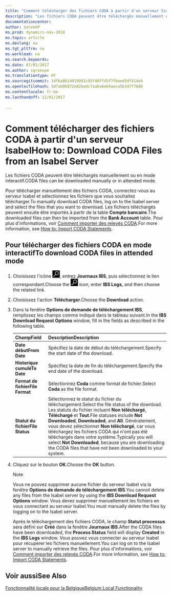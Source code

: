 ```yaml
---
title: "Comment télécharger des fichiers CODA à partir d'un serveur Isabel"
description: "Les fichiers CODA peuvent être téléchargés manuellement ou en mode interactif."
documentationcenter: 
author: SorenGP
ms.prod: dynamics-nav-2018
ms.topic: article
ms.devlang: na
ms.tgt_pltfrm: na
ms.workload: na
ms.search.keywords: 
ms.date: 07/01/2017
ms.author: sgroespe
ms.translationtype: HT
ms.sourcegitcommit: 1dfba8b14019991c95f40ffd5f7fbaed5df414eb
ms.openlocfilehash: 5d7ab0b872e82bedc7aa6a6e64aeca5b347f7688
ms.contentlocale: fr-be
ms.lasthandoff: 12/01/2017

---
```

# <a name="how-to-download-coda-files-from-an-isabel-server"></a><span data-ttu-id="355da-103">Comment télécharger des fichiers CODA à partir d'un serveur Isabel</span><span class="sxs-lookup"><span data-stu-id="355da-103">How to: Download CODA Files from an Isabel Server</span></span>
<span data-ttu-id="355da-104">Les fichiers CODA peuvent être téléchargés manuellement ou en mode interactif.</span><span class="sxs-lookup"><span data-stu-id="355da-104">CODA files can be downloaded manually or in attended mode.</span></span>  

<span data-ttu-id="355da-105">Pour télécharger manuellement des fichiers CODA, connectez-vous au serveur Isabel et sélectionnez les fichiers que vous souhaitez télécharger.</span><span class="sxs-lookup"><span data-stu-id="355da-105">To manually download CODA files, log  on to the Isabel server and select the files that you want to download.</span></span> <span data-ttu-id="355da-106">Les fichiers téléchargés peuvent ensuite être importés à partir de la table **Compte bancaire**.</span><span class="sxs-lookup"><span data-stu-id="355da-106">The downloaded files can then be imported from the **Bank Account** table.</span></span> <span data-ttu-id="355da-107">Pour plus d'informations, voir [Comment importer des relevés CODA](how-to-import-coda-statements.md).</span><span class="sxs-lookup"><span data-stu-id="355da-107">For more information, see [How to: Import CODA Statements](how-to-import-coda-statements.md).</span></span>  

## <a name="to-download-coda-files-in-attended-mode"></a><span data-ttu-id="355da-108">Pour télécharger des fichiers CODA en mode interactif</span><span class="sxs-lookup"><span data-stu-id="355da-108">To download CODA files in attended mode</span></span>  

1.  <span data-ttu-id="355da-109">Choisissez l'icône ![Page ou état pour la recherche](../../media/ui-search/search_small.png "icône Page ou état pour la recherche"), entrez **Journaux IBS**, puis sélectionnez le lien correspondant.</span><span class="sxs-lookup"><span data-stu-id="355da-109">Choose the ![Search for Page or Report](../../media/ui-search/search_small.png "Search for Page or Report icon") icon, enter **IBS Logs**, and then choose the related link.</span></span>  
2.  <span data-ttu-id="355da-110">Choisissez l'action **Télécharger**.</span><span class="sxs-lookup"><span data-stu-id="355da-110">Choose the **Download** action.</span></span>  
3.  <span data-ttu-id="355da-111">Dans la fenêtre **Options de demande de téléchargement IBS**, remplissez les champs comme indiqué dans le tableau suivant.</span><span class="sxs-lookup"><span data-stu-id="355da-111">In the **IBS Download Request Options** window, fill in the fields as described in the following table.</span></span>  

    |<span data-ttu-id="355da-112">Champ</span><span class="sxs-lookup"><span data-stu-id="355da-112">Field</span></span>|<span data-ttu-id="355da-113">Description</span><span class="sxs-lookup"><span data-stu-id="355da-113">Description</span></span>|  
    |---------------------------------|---------------------------------------|  
    |<span data-ttu-id="355da-114">**Date début**</span><span class="sxs-lookup"><span data-stu-id="355da-114">**From Date**</span></span>|<span data-ttu-id="355da-115">Spécifiez la date de début du téléchargement.</span><span class="sxs-lookup"><span data-stu-id="355da-115">Specify the start date of the download.</span></span>|  
    |<span data-ttu-id="355da-116">**Historique cumulé**</span><span class="sxs-lookup"><span data-stu-id="355da-116">**To Date**</span></span>|<span data-ttu-id="355da-117">Spécifiez la date de fin du téléchargement.</span><span class="sxs-lookup"><span data-stu-id="355da-117">Specify the end date of the download.</span></span>|  
    |<span data-ttu-id="355da-118">**Format de fichier**</span><span class="sxs-lookup"><span data-stu-id="355da-118">**File Format**</span></span>|<span data-ttu-id="355da-119">Sélectionnez **Coda** comme format de fichier.</span><span class="sxs-lookup"><span data-stu-id="355da-119">Select **Coda** as the file format.</span></span>|  
    |<span data-ttu-id="355da-120">**Statut du fichier**</span><span class="sxs-lookup"><span data-stu-id="355da-120">**File Status**</span></span>|<span data-ttu-id="355da-121">Sélectionnez le statut du fichier du téléchargement.</span><span class="sxs-lookup"><span data-stu-id="355da-121">Select the file status of the download.</span></span> <span data-ttu-id="355da-122">Les statuts du fichier incluent **Non téléchargé**, **Téléchargé** et **Tout**.</span><span class="sxs-lookup"><span data-stu-id="355da-122">File statuses include **Not Downloaded**, **Downloaded**, and **All**.</span></span> <span data-ttu-id="355da-123">Généralement, vous devez sélectionner **Non téléchargé**, car vous téléchargez les fichiers CODA qui n'ont pas été téléchargés dans votre système.</span><span class="sxs-lookup"><span data-stu-id="355da-123">Typically you will select **Not Downloaded**, because you are downloading the CODA files that have not been downloaded to your system.</span></span>|  

4.  <span data-ttu-id="355da-124">Cliquez sur le bouton **OK**.</span><span class="sxs-lookup"><span data-stu-id="355da-124">Choose the **OK** button.</span></span>  

    > [!NOTE]  
    >  <span data-ttu-id="355da-125">Vous ne pouvez supprimer aucune fichier du serveur Isabel via la fenêtre **Options de demande de téléchargement IBS**.</span><span class="sxs-lookup"><span data-stu-id="355da-125">You cannot delete any files from the Isabel server by using the **IBS Download Request Options** window.</span></span> <span data-ttu-id="355da-126">Vous devez supprimer manuellement les fichiers en vous connectant au serveur Isabel.</span><span class="sxs-lookup"><span data-stu-id="355da-126">You must manually delete the files by logging on to the Isabel server.</span></span>  

     <span data-ttu-id="355da-127">Après le téléchargement des fichiers CODA, le champ **Statut processus** sera défini sur **Créé** dans la fenêtre **Journaux IBS**.</span><span class="sxs-lookup"><span data-stu-id="355da-127">After the CODA files have been downloaded, the **Process Status** field will display **Created** in the **IBS Logs** window.</span></span> <span data-ttu-id="355da-128">Vous pouvez vous connecter au serveur Isabel pour récupérer les fichiers manuellement.</span><span class="sxs-lookup"><span data-stu-id="355da-128">You can log on to the Isabel server to manually retrieve the files.</span></span> <span data-ttu-id="355da-129">Pour plus d'informations, voir [Comment importer des relevés CODA](how-to-import-coda-statements.md).</span><span class="sxs-lookup"><span data-stu-id="355da-129">For more information, see [How to: Import CODA Statements](how-to-import-coda-statements.md).</span></span>  

## <a name="see-also"></a><span data-ttu-id="355da-130">Voir aussi</span><span class="sxs-lookup"><span data-stu-id="355da-130">See Also</span></span>  
[<span data-ttu-id="355da-131">Fonctionnalité locale pour la Belgique</span><span class="sxs-lookup"><span data-stu-id="355da-131">Belgium Local Functionality</span></span>](belgium-local-functionality.md)

